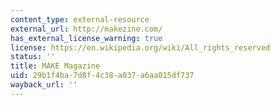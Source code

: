```yaml
---
content_type: external-resource
external_url: http://makezine.com/
has_external_license_warning: true
license: https://en.wikipedia.org/wiki/All_rights_reserved
status: ''
title: MAKE Magazine
uid: 29b1f4ba-7d8f-4c38-a037-a6aa015df737
wayback_url: ''
---
```

